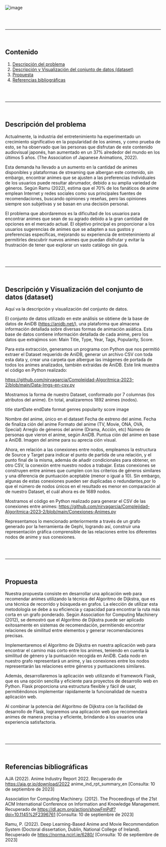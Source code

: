 ![image](https://github.com/nirvagarcia/Complejidad-Algoritmica-2023-2/blob/main/img/1.Caratula.png)

<br><br>
___
<br>


## Contenido

1. [Descripción del problema](#descripción-del-problema)
2. [Descripción y Visualización del conjunto de datos (dataset)](#descripción-y-visualización-del-conjunto-de-datos-dataset)
3. [Propuesta](#propuesta)
4. [Referencias bibliográficas](#referencias-bibliográficas)

<br><br>
___
<br>


## Descripción del problema

Actualmente, la industria del entretenimiento ha experimentado un crecimiento significativo en la popularidad de los animes, y como prueba de esto, se ha observado que las personas que disfrutan de este contenido audiovisual japonés, han aumentado en un 37% alrededor del mundo en los últimos 5 años. (The Association of Japanese Animations, 2022).

Esta demanda ha llevado a un aumento en la cantidad de animes disponibles y plataformas de streaming que albergan este contenido, sin embargo, encontrar animes que se ajusten a las preferencias individuales de los usuarios puede resultar abrumador, debido a su amplia variedad de géneros. Según Ramu (2022), estima que el 70% de los fanáticos de anime emplean Internet y redes sociales como sus principales fuentes de recomendaciones, buscando opiniones y reseñas, pero las opiniones siempre son subjetivas y se basan en una decisión personal.

El problema que abordaremos es la dificultad de los usuarios para encontrar animes que sean de su agrado debido a la gran cantidad de opciones en el mercado actual. El objetivo principal es proporcionar a los usuarios sugerencias de animes que se adapten a sus gustos y preferencias específicas, mejorando su experiencia de entretenimiento al permitirles descubrir nuevos animes que puedan disfrutar y evitar la frustración de tener que explorar un vasto catálogo sin guía.

<br><br>
___
<br>


## Descripción y Visualización del conjunto de datos (dataset)

Aquí va la descripción y visualización del conjunto de datos.

El conjunto de datos utilizado en este análisis se obtiene de la base de datos de AniDB (https://anidb.net/), una plataforma que almacena información detallada sobre diversas formas de animación asiática. Esta base de datos contiene información detallada de cada anime, pero los datos que extrajimos son: Main Title, Type, Year, Tags, Popularity, Score.

Para esta extracción, generamos un programa con Python que nos permitió extraer el Dataset requerido de AniDB, generar un archivo CSV con toda esta data y, crear una carpeta que albergue las imágenes de portada de todos los animes analizados, también extraídas de AniDB. Este link muestra el código en Python realizado: 

https://github.com/nirvagarcia/Complejidad-Algoritmica-2023-2/blob/main/Data-Imgs-en-csv.py 

Mostramos la forma de nuestro Dataset, conformado por  7 columnas (los atributos del anime). En total, analizaremos 1892 animes (nodos).

title
startDate
endDate
format
genres
popularity
score
image

Nombre del anime, único en el dataset
Fecha de estreno del anime.
Fecha de finaliza ción del anime
Formato del anime (TV, Movie, ONA, OVA, Special)
Arreglo de géneros del anime (Drama, Acción, etc)
Número de personas que vieron el anime, según AniDB.
Puntua ción del anime en base a AniDB.
Imagen del anime para su aprecia ción visual.


Ahora, en relación a las conexiones entre nodos, empleamos la estructura de Source y Target para indicar el punto de partida de una relación, y el punto final de la misma, además de añadir condicionales para obtener, en otro CSV, la conexión entre nuestro nodos a trabajar. Estas conexiones se construyen entre animes que cumplen con los criterios de géneros similares y una diferencia de puntuación aceptable (menor o igual a 10). Sin embargo, algunas de estas conexiones pueden ser duplicadas o redundantes,por lo que  el número de nodos únicos en el resultado es menor en comparación al de nuestro Dataset, el cuál ahora es de 1689 nodos. 

Mostramos el código en Python realizado para generar el CSV de las conexiones entre animes: https://github.com/nirvagarcia/Complejidad-Algoritmica-2023-2/blob/main/Conexiones-Animes.py 


Representamos lo mencionado anteriormente a través de un grafo generado por la herramienta de Gephi, logrando así, construir una representación gráfica comprensible de las relaciones entre los diferentes nodos de anime y sus conexiones. 


<br><br>
___
<br>


## Propuesta


Nuestra propuesta consiste en desarrollar una aplicación web para recomendar animes utilizando la técnica del Algoritmo de Dijkstra, que es una técnica de recorrido y búsqueda en grafos. La elección de utilizar esta metodología se debe a su eficiencia y capacidad para encontrar la ruta más corta en un grafo ponderado. Según Association for Computing Machinery (2012), se demostró que el Algoritmo de Dijkstra puede ser aplicado exitosamente en sistemas de recomendación, permitiendo encontrar relaciones de similitud entre elementos y generar recomendaciones precisas.

Implementaremos el Algoritmo de Dijkstra en nuestra aplicación web para encontrar el camino más corto entre los animes, teniendo en cuenta la similitud de género y la puntuación recogida en AniDB. Cada nodo en nuestro grafo representará un anime, y las conexiones entre los nodos representarán las relaciones entre géneros y puntuaciones similares.

Además, desarrollaremos la aplicación web utilizando el framework Flask, que es una opción sencilla y eficiente para proyectos de desarrollo web en Python. Flask proporciona una estructura flexible y fácil de usar, permitiéndonos implementar rápidamente la funcionalidad de nuestra aplicación web.

Al combinar la potencia del Algoritmo de Dijkstra con la facilidad de desarrollo de Flask, lograremos una aplicación web que recomendará animes de manera precisa y eficiente, brindando a los usuarios una experiencia satisfactoria.

<br><br>
___
<br>


## Referencias bibliográficas

AJA (2022). Anime Industry Report 2022. Recuperado de https://aja.gr.jp/download/2022 anime_ind_rpt_summary_en [Consulta: 10 de septiembre de 2023]

Association for Computing Machinery. (2012). The Proceedings of the 21st ACM International Conference on Information and Knowledge Management. Recuperado de https://dl.acm.org/action/showFmPdf?doi=10.1145%2F2396761 [Consulta: 10 de septiembre de 2023]

Ramu, P. (2022). Deep Learning-Based Anime and Movie Recommendation System (Doctoral dissertation, Dublin, National College of Ireland). Recuperado de https://norma.ncirl.ie/6280/  [Consulta: 10 de septiembre de 2023]
